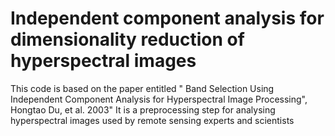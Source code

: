 # Independent component analysis for dimensionality reduction of hyperspectral images
This code is based on the paper entitled " Band Selection Using Independent Component Analysis for Hyperspectral
Image Processing", Hongtao Du, et al. 2003" 
It is a preprocessing step for analysing hyperspectral images used by remote sensing experts and scientists
